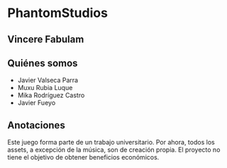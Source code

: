 # PhantomStudios

## Vincere Fabulam


## Quiénes somos
- Javier Valseca Parra
- Muxu Rubia Luque
- Mika Rodríguez Castro
- Javier Fueyo

## Anotaciones
Este juego forma parte de un trabajo universitario. Por ahora, todos los assets, a excepción de la música, son de creación propia. El proyecto no tiene el objetivo de obtener beneficios económicos.